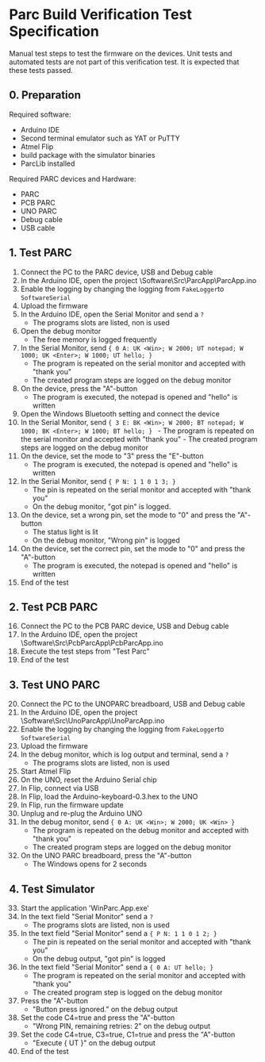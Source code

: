# Parc Build Verification Test Specification

Manual test steps to test the firmware on the devices.  Unit tests and automated tests are not part of this verification test. It is expected that these tests passed.

## 0. Preparation

Required software:

- Arduino IDE
- Second terminal emulator such as YAT or PuTTY
- Atmel Flip
- build package with the simulator binaries
- ParcLib installed

Required PARC devices and Hardware:

- PARC
- PCB PARC
- UNO PARC
- Debug cable
- USB cable

## 1. Test PARC

1. Connect the PC to the PARC device, USB and Debug cable
2. In the Arduino IDE, open the project \Software\Src\ParcApp\ParcApp.ino 
3. Enable the logging by changing the logging from `FakeLogger`to `SoftwareSerial`
4. Upload the firmware
5. In the Arduino IDE, open the Serial Monitor and send a `?`
   - The programs slots are listed, non is used
6. Open the debug monitor
   - The free memory is logged frequently
7. In the Serial Monitor,  send `{ 0 A: UK <Win>; W 2000; UT notepad; W 1000; UK <Enter>; W 1000; UT hello; } ` 
   - The program is repeated on the serial monitor and accepted with "thank you"
   - The created program steps are logged on the debug monitor
8. On the device, press the "A"-button
   - The program is executed, the notepad is opened and "hello" is written
9. Open the Windows Bluetooth setting and connect the device
10.  In the Serial Monitor,  send `{ 3 E: BK <Win>; W 2000; BT notepad; W 1000; BK <Enter>; W 1000; BT hello; } ` 
    - The program is repeated on the serial monitor and accepted with "thank you"
    - The created program steps are logged on the debug monitor
11. On the device, set the mode to "3" press the "E"-button
    - The program is executed, the notepad is opened and "hello" is written
12. In the Serial Monitor,  send `{ P N: 1 1 0 1 3; } ` 
    - The pin is repeated on the serial monitor and accepted with "thank you"
    - On the debug monitor, "got pin" is logged.
13. On the device, set a wrong pin, set the mode to "0" and press the "A"-button
    - The status light is lit
    - On the debug monitor, "Wrong pin" is logged
14. On the device, set the correct pin, set the mode to "0" and press the "A"-button
    - The program is executed, the notepad is opened and "hello" is written
15. End of the test

## 2.  Test PCB PARC

16. Connect the PC to the PCB PARC device, USB and Debug cable
17. In the Arduino IDE, open the project \Software\Src\PcbParcApp\PcbParcApp.ino 
18. Execute the test steps from "Test Parc"
19. End of the test

## 3. Test UNO PARC

20. Connect the PC to the UNOPARC breadboard, USB and Debug cable
21. In the Arduino IDE, open the project \Software\Src\UnoParcApp\UnoParcApp.ino 
22. Enable the logging by changing the logging from `FakeLogger`to `SoftwareSerial`
23. Upload the firmware
24. In the debug monitor, which is log output and terminal, send a `?`
    - The programs slots are listed, non is used
25. Start Atmel Flip
26. On the UNO, reset the Arduino Serial chip
27. In Flip, connect via USB
28. In Flip, load the Arduino-keyboard-0.3.hex to the UNO
29. In Flip, run the firmware update
30. Unplug and re-plug the Arduino UNO
31. In the debug monitor, send `{ 0 A: UK <Win>; W 2000; UK <Win> } ` 
    - The program is repeated on the debug monitor and accepted with "thank you"
    - The created program steps are logged on the debug monitor
32. On the UNO PARC breadboard, press the "A"-button
    - The Windows opens for 2 seconds

## 4. Test Simulator

33. Start the application 'WinParc.App.exe'
34. In the text field "Serial Monitor" send a `?`
    - The programs slots are listed, non is used
35. In the text field "Serial Monitor" send a `{ P N: 1 1 0 1 2; }`
    - The pin is repeated on the serial monitor and accepted with "thank you"
    - On the debug output, "got pin" is logged
36. In the text field "Serial Monitor" send a `{ 0 A: UT hello; }`
    - The program is repeated on the serial monitor and accepted with "thank you"
    - The created program step is logged on the debug monitor
37. Press the "A"-button
    - "Button press ignored." on the debug output
38. Set the code C4=true and press the "A"-button
    - "Wrong PIN, remaining retries: 2" on the debug output
39. Set the code C4=true, C3=true, C1=true and press the "A"-button
    - "Execute { UT }" on the debug output
40. End of the test